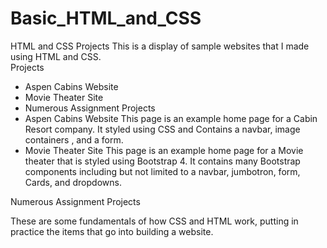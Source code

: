 # Basic_HTML_and_CSS
HTML and CSS Projects
	This is a display of sample websites that I made using HTML and CSS.<br>
Projects
* Aspen Cabins Website
* Movie Theater Site
* Numerous Assignment Projects
* Aspen Cabins Website
This page is an example home page for a Cabin Resort company. It styled using CSS and 
Contains a navbar, image containers , and a form.
* Movie Theater Site
This page is an example home page for a Movie theater that is styled using Bootstrap 4.
It contains many Bootstrap components including but not limited to a navbar, jumbotron, form,
Cards, and dropdowns.

Numerous Assignment Projects

These are some fundamentals of how CSS and HTML work, putting in practice the items that go into building a website.
